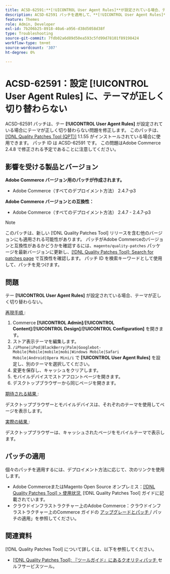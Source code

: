 ```yaml
---
title: ACSD-62591:**[!UICONTROL User Agent Rules]**が設定されている場合、テーマが切り替わらない
description: ACSD-62591 パッチを適用して、**[!UICONTROL User Agent Rules]**が設定されている場合にテーマが正しく切り替わらないAdobe Commerceの問題を修正してください。
feature: Themes
role: Admin, Developer
exl-id: 7b206b25-8918-40a6-a956-d38d5058d38f
type: Troubleshooting
source-git-commit: 7fdb02a6d89d50ea593c5fd99d78101f89198424
workflow-type: tm+mt
source-wordcount: '307'
ht-degree: 0%

---
```


# ACSD-62591：設定 [!UICONTROL User Agent Rules] に、テーマが正しく切り替わらない

ACSD-62591 パッチは、テー **[!UICONTROL User Agent Rules]** が設定されている場合にテーマが正しく切り替わらない問題を修正します。 このパッチは、[[!DNL Quality Patches Tool (QPT)]](/help/tools/quality-patches-tool/quality-patches-tool-to-self-serve-quality-patches.md) 1.1.55 がインストールされている場合に使用できます。 パッチ ID は ACSD-62591 です。 この問題はAdobe Commerce 2.4.8 で修正される予定であることに注意してください。

## 影響を受ける製品とバージョン

**Adobe Commerce バージョン用のパッチが作成されます。**
* Adobe Commerce（すべてのデプロイメント方法） 2.4.7-p3

**Adobe Commerce バージョンとの互換性：**
* Adobe Commerce（すべてのデプロイメント方法） 2.4.7 - 2.4.7-p3

>[!NOTE]
>
>このパッチは、新しい [!DNL Quality Patches Tool] リリースを含む他のバージョンにも適用される可能性があります。 パッチがAdobe Commerceのバージョンと互換性があるかどうかを確認するには、`magento/quality-patches` パッケージを最新バージョンに更新し、[[!DNL Quality Patches Tool]: Search for patches page](https://experienceleague.adobe.com/tools/commerce-quality-patches/index.html?lang=ja) で互換性を確認します。 パッチ ID を検索キーワードとして使用して、パッチを見つけます。

## 問題

テー **[!UICONTROL User Agent Rules]** が設定されている場合、テーマが正しく切り替わらない。

<u> 再現手順 </u>:

1. Commerce **[!UICONTROL Admin]**/**[!UICONTROL Content]**/**[!UICONTROL Design]**/**[!UICONTROL Configuration]** を開きます。
1. ストア表示テーマを編集します。
1. `/iPhone|iPod|BlackBerry|Palm|Googlebot-Mobile|Mobile|mobile|mobi|Windows Mobile|Safari Mobile|Android|Opera Mini/i` で **[!UICONTROL User Agent Rules]** を設定し、別のテーマを選択してください。
1. 変更を保存し、キャッシュをクリアします。
1. モバイルデバイスでストアフロントページを開きます。
1. デスクトップブラウザーから同じページを開きます。

<u> 期待される結果 </u>:

デスクトップブラウザーとモバイルデバイスは、それぞれのテーマを使用してページを表示します。

<u> 実際の結果 </u>:

デスクトップブラウザーは、キャッシュされたページをモバイルテーマで表示します。

## パッチの適用

個々のパッチを適用するには、デプロイメント方法に応じて、次のリンクを使用します。

* Adobe CommerceまたはMagento Open Source オンプレミス：[[!DNL Quality Patches Tool] > 使用状況 &#x200B;](/help/tools/quality-patches-tool/usage.md) [!DNL Quality Patches Tool] ガイドに記載されています。
* クラウドインフラストラクチャー上のAdobe Commerce：クラウドインフラストラクチャー上のCommerce ガイドの [&#x200B; アップグレードとパッチ &#x200B;](https://experienceleague.adobe.com/docs/commerce-cloud-service/user-guide/develop/upgrade/apply-patches.html?lang=ja)/ パッチの適用」を参照してください。


## 関連資料

[!DNL Quality Patches Tool] について詳しくは、以下を参照してください。

* [[!DNL Quality Patches Tool]: 『ツールガイド』にあるクオリティパッチ &#x200B;](/help/tools/quality-patches-tool/quality-patches-tool-to-self-serve-quality-patches.md) セルフサービスツール。

